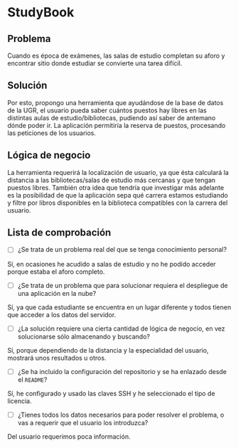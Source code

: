 # StudyBook

## Problema
Cuando es época de exámenes, las salas de estudio completan su aforo y encontrar sitio donde estudiar se convierte una tarea difícil. 

## Solución
Por esto, propongo una herramienta que ayudándose de la base de datos de la UGR, el usuario pueda saber cuántos puestos hay libres en las distintas aulas de estudio/bibliotecas, pudiendo así saber de antemano dónde poder ir. La aplicación permitiría la reserva de puestos, procesando las peticiones de los usuarios.

## Lógica de negocio
La herramienta requerirá la localización de usuario, ya que ésta calculará la distancia a las bibliotecas/salas de estudio más cercanas y que tengan puestos libres. También otra idea que tendría que investigar más adelante es la posibilidad de que la aplicación sepa qué carrera estamos estudiando y filtre por libros disponibles en la biblioteca compatibles con la carrera del usuario.

## Lista de comprobación
* [ ] ¿Se trata de un problema real del que se tenga conocimiento personal?

Sí, en ocasiones he acudido a salas de estudio y no he podido acceder porque estaba el aforo completo.
* [ ] ¿Se trata de un problema que para solucionar requiera el despliegue
   de una aplicación en la nube?

Sí, ya que cada estudiante se encuentra en un lugar diferente y todos tienen que acceder a los datos del servidor.
* [ ] ¿La solución requiere una cierta cantidad de lógica de negocio, en vez
    solucionarse sólo almacenando y buscando?

Sí, porque dependiendo de la distancia y la especialidad del usuario, mostrará unos resultados u otros.
* [ ] ¿Se ha incluido la configuración del repositorio y se ha enlazado desde el
`README`?

Sí, he configurado y usado las claves SSH y he seleccionado el tipo de licencia.
* [ ] ¿Tienes todos los datos necesarios para poder resolver el problema, o vas
a requerir que el usuario los introduzca?

Del usuario requerimos poca información.
